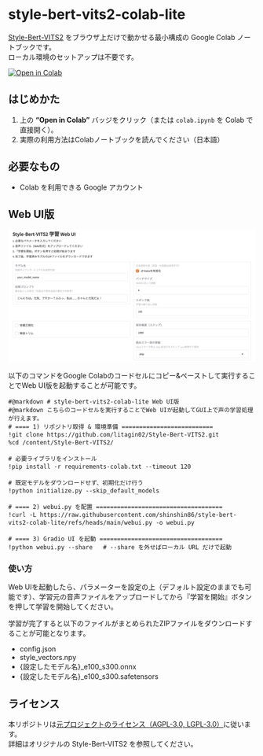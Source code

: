 # style-bert-vits2-colab-lite

[Style-Bert-VITS2](https://github.com/litagin02/Style-Bert-VITS2) をブラウザ上だけで動かせる最小構成の Google Colab ノートブックです。  
ローカル環境のセットアップは不要です。

[![Open in Colab](https://colab.research.google.com/assets/colab-badge.svg)](https://colab.research.google.com/github/shinshin86/style-bert-vits2-colab-lite/blob/main/colab.ipynb)

## はじめかた
1. 上の **“Open in Colab”** バッジをクリック（または `colab.ipynb` を Colab で直接開く）。  
2. 実際の利用方法はColabノートブックを読んでください（日本語）

## 必要なもの
- Colab を利用できる Google アカウント

## Web UI版

![Web UI](./images/webui.png)

以下のコマンドをGoogle Colabのコードセルにコピー&ペーストして実行することでWeb UI版を起動することが可能です。

```
#@markdown # style-bert-vits2-colab-lite Web UI版
#@markdown こちらのコードセルを実行することでWeb UIが起動してGUI上で声の学習処理が行えます。
# ==== 1) リポジトリ取得 & 環境準備 ==========================
!git clone https://github.com/litagin02/Style-Bert-VITS2.git
%cd /content/Style-Bert-VITS2/

# 必要ライブラリをインストール
!pip install -r requirements-colab.txt --timeout 120

# 既定モデルをダウンロードせず、初期化だけ行う
!python initialize.py --skip_default_models

# ==== 2) webui.py を配置 ====================================
!curl -L https://raw.githubusercontent.com/shinshin86/style-bert-vits2-colab-lite/refs/heads/main/webui.py -o webui.py

# ==== 3) Gradio UI を起動 ===================================
!python webui.py --share   # --share を外せばローカル URL だけで起動
```

### 使い方
Web UIを起動したら、パラメーターを設定の上（デフォルト設定のままでも可能です）、学習元の音声ファイルをアップロードしてから『学習を開始』ボタンを押して学習を開始してください。

学習が完了すると以下のファイルがまとめられたZIPファイルをダウンロードすることが可能となります。

* config.json
* style_vectors.npy
* {設定したモデル名}_e100_s300.onnx
* {設定したモデル名}_e100_s300.safetensors

## ライセンス
本リポジトリは[元プロジェクトのライセンス（AGPL-3.0, LGPL-3.0）](https://github.com/litagin02/Style-Bert-VITS2)に従います。  
詳細はオリジナルの Style-Bert-VITS2 を参照してください。
